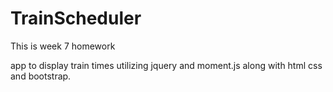 # TrainScheduler
This is week 7 homework

app to display train times utilizing jquery and moment.js along with html css and bootstrap. 
